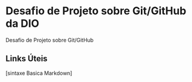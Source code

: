 # Desafio de Projeto sobre Git/GitHub da DIO
Desafio de Projeto sobre Git/GitHub

## Links Úteis
[sintaxe Basica Markdown]

